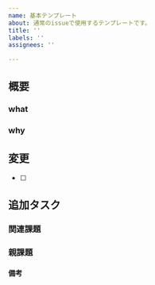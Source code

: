 ```yaml
---
name: 基本テンプレート
about: 通常のissueで使用するテンプレートです。
title: ''
labels: ''
assignees: ''

---
```

## 概要
### what


### why


## 変更
- [ ] 

## 追加タスク


### 関連課題


### 親課題


#### 備考
